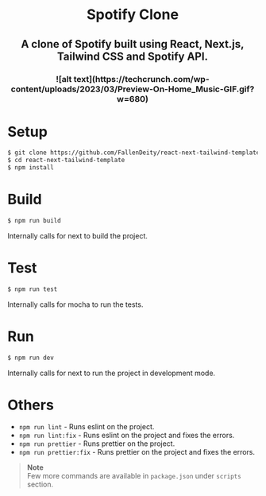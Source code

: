 
<h1 align="center">Spotify Clone</h1>
<h2 align="center">A clone of Spotify built using React, Next.js, Tailwind CSS and Spotify API.</h4>

<h3 align="center">![alt text](https://techcrunch.com/wp-content/uploads/2023/03/Preview-On-Home_Music-GIF.gif?w=680)</h3>

# Setup

```bash
$ git clone https://github.com/FallenDeity/react-next-tailwind-template
$ cd react-next-tailwind-template
$ npm install
```

# Build

```bash
$ npm run build
```

Internally calls for next to build the project.

# Test

```bash
$ npm run test
```

Internally calls for mocha to run the tests.

# Run

```bash
$ npm run dev
```

Internally calls for next to run the project in development mode.

# Others

- `npm run lint` - Runs eslint on the project.
- `npm run lint:fix` - Runs eslint on the project and fixes the errors.
- `npm run prettier` - Runs prettier on the project.
- `npm run prettier:fix` - Runs prettier on the project and fixes the errors.

> **Note**  
> Few more commands are available in `package.json` under `scripts` section.
